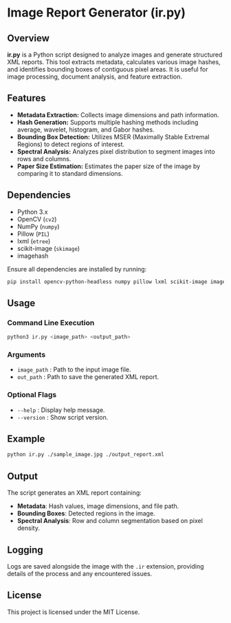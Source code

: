 # Image Report Generator (ir.py)

## Overview
**ir.py** is a Python script designed to analyze images and generate structured XML reports. This tool extracts metadata, calculates various image hashes, and identifies bounding boxes of contiguous pixel areas. It is useful for image processing, document analysis, and feature extraction.

## Features
- **Metadata Extraction:** Collects image dimensions and path information.
- **Hash Generation:** Supports multiple hashing methods including average, wavelet, histogram, and Gabor hashes.
- **Bounding Box Detection:** Utilizes MSER (Maximally Stable Extremal Regions) to detect regions of interest.
- **Spectral Analysis:** Analyzes pixel distribution to segment images into rows and columns.
- **Paper Size Estimation:** Estimates the paper size of the image by comparing it to standard dimensions.

## Dependencies
- Python 3.x
- OpenCV (`cv2`)
- NumPy (`numpy`)
- Pillow (`PIL`)
- lxml (`etree`)
- scikit-image (`skimage`)
- imagehash

Ensure all dependencies are installed by running:
```bash
pip install opencv-python-headless numpy pillow lxml scikit-image imagehash
```

## Usage
### Command Line Execution
```bash
python3 ir.py <image_path> <output_path>
```
### Arguments
- `image_path` : Path to the input image file.
- `out_path` : Path to save the generated XML report.

### Optional Flags
- `--help` : Display help message.
- `--version` : Show script version.

## Example
```bash
python ir.py ./sample_image.jpg ./output_report.xml
```

## Output
The script generates an XML report containing:
- **Metadata**: Hash values, image dimensions, and file path.
- **Bounding Boxes**: Detected regions in the image.
- **Spectral Analysis**: Row and column segmentation based on pixel density.

## Logging
Logs are saved alongside the image with the `.ir` extension, providing details of the process and any encountered issues.

## License
This project is licensed under the MIT License.
